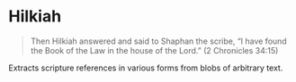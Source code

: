 # Hilkiah

> Then Hilkiah answered and said to Shaphan the scribe, “I have found the Book of the Law in the house of the Lord.” (2 Chronicles 34:15)

Extracts scripture references in various forms from blobs of arbitrary text.
